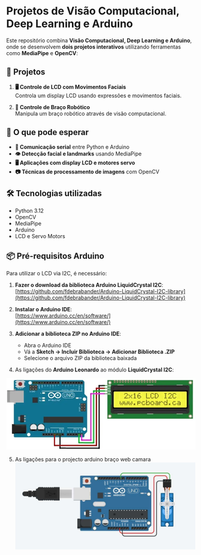 # Projetos de Visão Computacional, Deep Learning e Arduino

Este repositório combina **Visão Computacional, Deep Learning e Arduino**, onde se desenvolvem **dois projetos interativos** utilizando ferramentas como **MediaPipe** e **OpenCV**:

## 🚀 Projetos

1. **🖥️ Controle de LCD com Movimentos Faciais**  
   Controla um display LCD usando expressões e movimentos faciais.

2. **🤖 Controle de Braço Robótico**  
   Manipula um braço robótico através de visão computacional.

## 🎯 O que pode esperar

- **🔌 Comunicação serial** entre Python e Arduino
- **👁️ Detecção facial e landmarks** usando MediaPipe
- **🖥️ Aplicações com display LCD e motores servo**
- **📷 Técnicas de processamento de imagens** com OpenCV

## 🛠️ Tecnologias utilizadas

- Python 3.12
- OpenCV
- MediaPipe
- Arduino
- LCD e Servo Motors

## 📦 Pré-requisitos Arduino

Para utilizar o LCD via I2C, é necessário:

1. **Fazer o download da biblioteca Arduino LiquidCrystal I2C**:  
   [https://github.com/fdebrabander/Arduino-LiquidCrystal-I2C-library](https://github.com/fdebrabander/Arduino-LiquidCrystal-I2C-library)

2. **Instalar o Arduino IDE**:  
   [https://www.arduino.cc/en/software/](https://www.arduino.cc/en/software/)

3. **Adicionar a biblioteca ZIP no Arduino IDE**:

   - Abra o Arduino IDE
   - Vá a **Sketch → Incluir Biblioteca → Adicionar Biblioteca .ZIP**
   - Selecione o arquivo ZIP da biblioteca baixada

4. As ligações do **Arduino Leonardo** ao módulo **LiquidCrystal I2C**:

![Conexão Arduino Leonardo com LCD I2C](imgs/arduino-uno-to-lcd-i2c.webp)

5. As ligações para o projecto arduino braço web camara
   ![Conexão Arduino Leonardo com Servo](imgs/servo-motor-with-Arduino.jpg)

